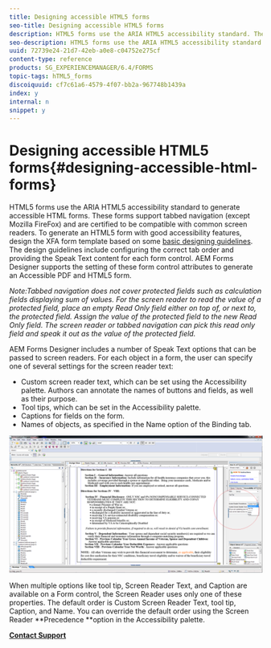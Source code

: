 ```yaml
---
title: Designing accessible HTML5 forms
seo-title: Designing accessible HTML5 forms
description: HTML5 forms use the ARIA HTML5 accessibility standard. These forms support tabbed navigation and are certified to be compatible with common screen readers.
seo-description: HTML5 forms use the ARIA HTML5 accessibility standard. These forms support tabbed navigation and are certified to be compatible with common screen readers.
uuid: 72739e24-21d7-42eb-a0e8-c04752e275cf
content-type: reference
products: SG_EXPERIENCEMANAGER/6.4/FORMS
topic-tags: hTML5_forms
discoiquuid: cf7c61a6-4579-4f07-bb2a-967748b1439a
index: y
internal: n
snippet: y
---
```


# Designing accessible HTML5 forms{#designing-accessible-html-forms}

HTML5 forms use the ARIA HTML5 accessibility standard to generate accessible HTML forms. These forms support tabbed navigation (except Mozilla FireFox) and are certified to be compatible with common screen readers. To generate an HTML5 form with good accessibility features, design the XFA form template based on some [basic designing guidelines](../../forms/using/Best-practices-for-HTML5-forms.md). The design guidelines include configuring the correct tab order and providing the Speak Text content for each form control. AEM Forms Designer supports the setting of these form control attributes to generate an Accessible PDF and HTML5 form.

*Note:Tabbed navigation does not cover protected fields such as calculation fields displaying sum of values. For the screen reader to read the value of a protected field, place an empty Read Only field either on top of, or next to, the protected field. Assign the value of the protected field to the new Read Only field. The screen reader or tabbed navigation can pick this read only field and speak it out as the value of the protected field.*

AEM Forms Designer includes a number of Speak Text options that can be passed to screen readers. For each object in a form, the user can specify one of several settings for the screen reader text:

* Custom screen reader text, which can be set using the Accessibility palette. Authors can annotate the names of buttons and fields, as well as their purpose.
* Tool tips, which can be set in the Accessibility palette.
* Captions for fields on the form.
* Names of objects, as specified in the Name option of the Binding tab.

![](assets/accessibility.png)

When multiple options like tool tip, Screen Reader Text, and Caption are available on a Form control, the Screen Reader uses only one of these properties. The default order is Custom Screen Reader Text, tool tip, Caption, and Name. You can override the default order using the Screen Reader **Precedence **option in the Accessibility palette.

[**Contact Support**](https://www.adobe.com/account/sign-in.supportportal.html)
